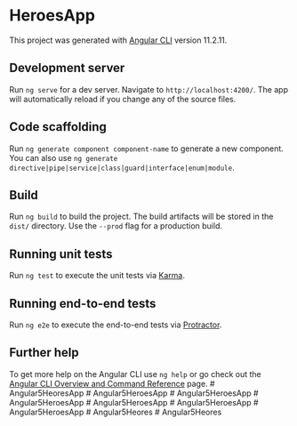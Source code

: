 # HeroesApp

This project was generated with [Angular CLI](https://github.com/angular/angular-cli) version 11.2.11.

## Development server

Run `ng serve` for a dev server. Navigate to `http://localhost:4200/`. The app will automatically reload if you change any of the source files.

## Code scaffolding

Run `ng generate component component-name` to generate a new component. You can also use `ng generate directive|pipe|service|class|guard|interface|enum|module`.

## Build

Run `ng build` to build the project. The build artifacts will be stored in the `dist/` directory. Use the `--prod` flag for a production build.

## Running unit tests

Run `ng test` to execute the unit tests via [Karma](https://karma-runner.github.io).

## Running end-to-end tests

Run `ng e2e` to execute the end-to-end tests via [Protractor](http://www.protractortest.org/).

## Further help

To get more help on the Angular CLI use `ng help` or go check out the [Angular CLI Overview and Command Reference](https://angular.io/cli) page.
#   A n g u l a r 5 H e o r e s A p p  
 #   A n g u l a r 5 H e r o e s A p p  
 #   A n g u l a r 5 H e r o e s A p p  
 #   A n g u l a r 5 H e r o e s A p p  
 #   A n g u l a r 5 H e r o e s A p p  
 #   A n g u l a r 5 H e r o e s A p p  
 #   A n g u l a r 5 H e r o e s A p p  
 #   A n g u l a r 5 H e o r e s  
 #   A n g u l a r 5 H e o r e s  
 